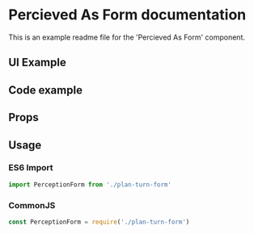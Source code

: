 # Percieved As Form documentation

This is an example readme file for the 'Percieved As Form' component.

## UI Example

<!-- STORY -->

## Code example

<!-- SOURCE -->

## Props

<!-- PROPS -->

## Usage

### ES6 Import
```js
import PerceptionForm from './plan-turn-form'
```

### CommonJS

```js
const PerceptionForm = require('./plan-turn-form')
